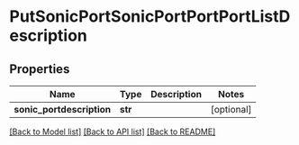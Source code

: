 # PutSonicPortSonicPortPortPortListDescription

## Properties
Name | Type | Description | Notes
------------ | ------------- | ------------- | -------------
**sonic_portdescription** | **str** |  | [optional] 

[[Back to Model list]](../README.md#documentation-for-models) [[Back to API list]](../README.md#documentation-for-api-endpoints) [[Back to README]](../README.md)


